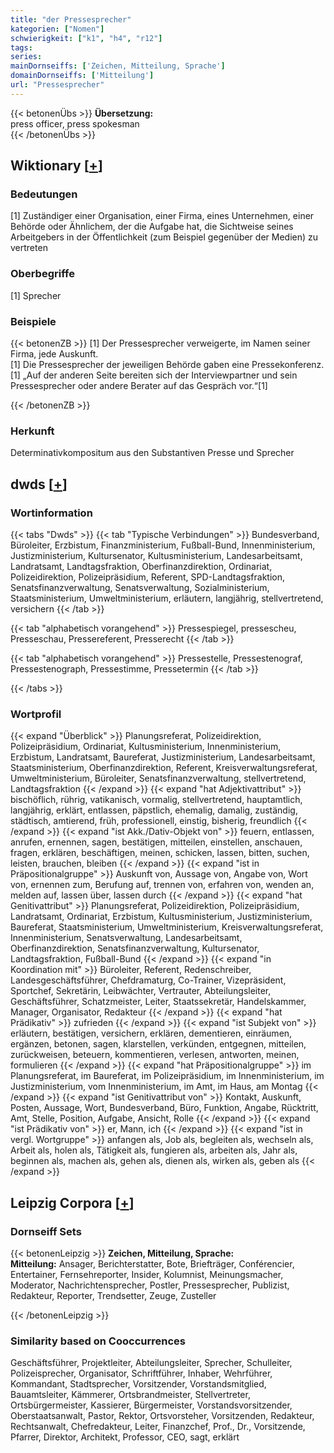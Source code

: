 ```yaml
---
title: "der Pressesprecher"
kategorien: ["Nomen"]
schwierigkeit: ["k1", "h4", "r12"]
tags:
series:
mainDornseiffs: ['Zeichen, Mitteilung, Sprache']
domainDornseiffs: ['Mitteilung']
url: "Pressesprecher"
---
```


{{< betonenÜbs >}}
**Übersetzung:**  
press officer, press spokesman  
{{< /betonenÜbs >}}

## Wiktionary [[+](https://de.wiktionary.org/wiki/Pressesprecher)]

### Bedeutungen
[1] Zuständiger einer Organisation, einer Firma, eines Unternehmen, einer Behörde oder Ähnlichem, der die Aufgabe hat, die Sichtweise seines Arbeitgebers in der Öffentlichkeit (zum Beispiel gegenüber der Medien) zu vertreten  

### Oberbegriffe
[1] Sprecher  

### Beispiele
{{< betonenZB >}}
[1] Der Pressesprecher verweigerte, im Namen seiner Firma, jede Auskunft.  
[1] Die Pressesprecher der jeweiligen Behörde gaben eine Pressekonferenz.  
[1] „Auf der anderen Seite bereiten sich der Interviewpartner und sein Pressesprecher oder andere Berater auf das Gespräch vor.“[1]  

{{< /betonenZB >}}
### Herkunft
Determinativkompositum aus den Substantiven Presse und Sprecher  



## dwds [[+](https://www.dwds.de/wb/Pressesprecher)]

### Wortinformation
{{< tabs "Dwds" >}}
{{< tab "Typische Verbindungen" >}}
Bundesverband, Büroleiter, Erzbistum, Finanzministerium, Fußball-Bund, Innenministerium, Justizministerium, Kultursenator, Kultusministerium, Landesarbeitsamt, Landratsamt, Landtagsfraktion, Oberfinanzdirektion, Ordinariat, Polizeidirektion, Polizeipräsidium, Referent, SPD-Landtagsfraktion, Senatsfinanzverwaltung, Senatsverwaltung, Sozialministerium, Staatsministerium, Umweltministerium, erläutern, langjährig, stellvertretend, versichern
{{< /tab >}}

{{< tab "alphabetisch vorangehend" >}}
Pressespiegel, pressescheu, Presseschau, Pressereferent, Presserecht
{{< /tab >}}

{{< tab "alphabetisch vorangehend" >}}
Pressestelle, Pressestenograf, Pressestenograph, Pressestimme, Pressetermin
{{< /tab >}}

{{< /tabs >}}

### Wortprofil
{{< expand "Überblick" >}} Planungsreferat, Polizeidirektion, Polizeipräsidium, Ordinariat, Kultusministerium, Innenministerium, Erzbistum, Landratsamt, Baureferat, Justizministerium, Landesarbeitsamt, Staatsministerium, Oberfinanzdirektion, Referent, Kreisverwaltungsreferat, Umweltministerium, Büroleiter, Senatsfinanzverwaltung, stellvertretend, Landtagsfraktion {{< /expand >}}
{{< expand "hat Adjektivattribut" >}} bischöflich, rührig, vatikanisch, vormalig, stellvertretend, hauptamtlich, langjährig, erklärt, entlassen, päpstlich, ehemalig, damalig, zuständig, städtisch, amtierend, früh, professionell, einstig, bisherig, freundlich {{< /expand >}}
{{< expand "ist Akk./Dativ-Objekt von" >}} feuern, entlassen, anrufen, ernennen, sagen, bestätigen, mitteilen, einstellen, anschauen, fragen, erklären, beschäftigen, meinen, schicken, lassen, bitten, suchen, leisten, brauchen, bleiben {{< /expand >}}
{{< expand "ist in Präpositionalgruppe" >}} Auskunft von, Aussage von, Angabe von, Wort von, ernennen zum, Berufung auf, trennen von, erfahren von, wenden an, melden auf, lassen über, lassen durch {{< /expand >}}
{{< expand "hat Genitivattribut" >}} Planungsreferat, Polizeidirektion, Polizeipräsidium, Landratsamt, Ordinariat, Erzbistum, Kultusministerium, Justizministerium, Baureferat, Staatsministerium, Umweltministerium, Kreisverwaltungsreferat, Innenministerium, Senatsverwaltung, Landesarbeitsamt, Oberfinanzdirektion, Senatsfinanzverwaltung, Kultursenator, Landtagsfraktion, Fußball-Bund {{< /expand >}}
{{< expand "in Koordination mit" >}} Büroleiter, Referent, Redenschreiber, Landesgeschäftsführer, Chefdramaturg, Co-Trainer, Vizepräsident, Sportchef, Sekretärin, Leibwächter, Vertrauter, Abteilungsleiter, Geschäftsführer, Schatzmeister, Leiter, Staatssekretär, Handelskammer, Manager, Organisator, Redakteur {{< /expand >}}
{{< expand "hat Prädikativ" >}} zufrieden {{< /expand >}}
{{< expand "ist Subjekt von" >}} erläutern, bestätigen, versichern, erklären, dementieren, einräumen, ergänzen, betonen, sagen, klarstellen, verkünden, entgegnen, mitteilen, zurückweisen, beteuern, kommentieren, verlesen, antworten, meinen, formulieren {{< /expand >}}
{{< expand "hat Präpositionalgruppe" >}} im Planungsreferat, im Baureferat, im Polizeipräsidium, im Innenministerium, im Justizministerium, vom Innenministerium, im Amt, im Haus, am Montag {{< /expand >}}
{{< expand "ist Genitivattribut von" >}} Kontakt, Auskunft, Posten, Aussage, Wort, Bundesverband, Büro, Funktion, Angabe, Rücktritt, Amt, Stelle, Position, Aufgabe, Ansicht, Rolle {{< /expand >}}
{{< expand "ist Prädikativ von" >}} er, Mann, ich {{< /expand >}}
{{< expand "ist in vergl. Wortgruppe" >}} anfangen als, Job als, begleiten als, wechseln als, Arbeit als, holen als, Tätigkeit als, fungieren als, arbeiten als, Jahr als, beginnen als, machen als, gehen als, dienen als, wirken als, geben als {{< /expand >}}

## Leipzig Corpora [[+](https://corpora.uni-leipzig.de/en/res?word=Pressesprecher&corpusId=deu_newscrawl-public_2018)]

### Dornseiff Sets
{{< betonenLeipzig >}}
**Zeichen, Mitteilung, Sprache:**  
**Mitteilung:** Ansager, Berichterstatter, Bote, Briefträger, Conférencier, Entertainer, Fernsehreporter, Insider, Kolumnist, Meinungsmacher, Moderator, Nachrichtensprecher, Postler, Pressesprecher, Publizist, Redakteur, Reporter, Trendsetter, Zeuge, Zusteller  

{{< /betonenLeipzig >}}

### Similarity based on Cooccurrences
Geschäftsführer, Projektleiter, Abteilungsleiter, Sprecher, Schulleiter, Polizeisprecher, Organisator, Schriftführer, Inhaber, Wehrführer, Kommandant, Stadtsprecher, Vorsitzender, Vorstandsmitglied, Bauamtsleiter, Kämmerer, Ortsbrandmeister, Stellvertreter, Ortsbürgermeister, Kassierer, Bürgermeister, Vorstandsvorsitzender, Oberstaatsanwalt, Pastor, Rektor, Ortsvorsteher, Vorsitzenden, Redakteur, Rechtsanwalt, Chefredakteur, Leiter, Finanzchef, Prof., Dr., Vorsitzende, Pfarrer, Direktor, Architekt, Professor, CEO, sagt, erklärt

